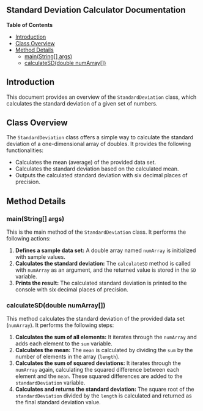 ## Standard Deviation Calculator Documentation

**Table of Contents**

* [Introduction](#introduction)
* [Class Overview](#class-overview)
* [Method Details](#method-details)
    * [main(String[] args)](#mainstring-args)
    * [calculateSD(double numArray[])](#calculatesddouble-numarray)

## Introduction

This document provides an overview of the `StandardDeviation` class, which calculates the standard deviation of a given set of numbers. 

## Class Overview

The `StandardDeviation` class offers a simple way to calculate the standard deviation of a one-dimensional array of doubles. It provides the following functionalities:

* Calculates the mean (average) of the provided data set.
* Calculates the standard deviation based on the calculated mean.
* Outputs the calculated standard deviation with six decimal places of precision.

## Method Details

### main(String[] args)

This is the main method of the `StandardDeviation` class. It performs the following actions:

1. **Defines a sample data set:** A double array named `numArray` is initialized with sample values.
2. **Calculates the standard deviation:** The `calculateSD` method is called with `numArray` as an argument, and the returned value is stored in the `SD` variable.
3. **Prints the result:** The calculated standard deviation is printed to the console with six decimal places of precision.

### calculateSD(double numArray[])

This method calculates the standard deviation of the provided data set (`numArray`). It performs the following steps:

1. **Calculates the sum of all elements:** It iterates through the `numArray` and adds each element to the `sum` variable.
2. **Calculates the mean:** The `mean` is calculated by dividing the `sum` by the number of elements in the array (`length`).
3. **Calculates the sum of squared deviations:** It iterates through the `numArray` again, calculating the squared difference between each element and the `mean`. These squared differences are added to the `standardDeviation` variable.
4. **Calculates and returns the standard deviation:** The square root of the `standardDeviation` divided by the `length` is calculated and returned as the final standard deviation value.
